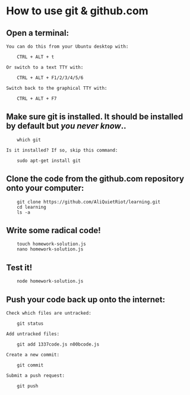 # How to use git & github.com

## Open a terminal:

	You can do this from your Ubuntu desktop with:

		CTRL + ALT + t

	Or switch to a text TTY with:

		CTRL + ALT + F1/2/3/4/5/6

	Switch back to the graphical TTY with:

		CTRL + ALT + F7

## Make sure git is installed. It should be installed by default but _you never know_..

		which git

	Is it installed? If so, skip this command:

		sudo apt-get install git

## Clone the code from the github.com repository onto your computer:

		git clone https://github.com/AliQuietRiot/learning.git
		cd learning
		ls -a

## Write some radical code!

		touch homework-solution.js
		nano homework-solution.js

## Test it!

		node homework-solution.js

## Push your code back up onto the internet:

	Check which files are untracked:

		git status

	Add untracked files:

		git add 1337code.js n00bcode.js

	Create a new commit:

		git commit

	Submit a push request:

		git push
